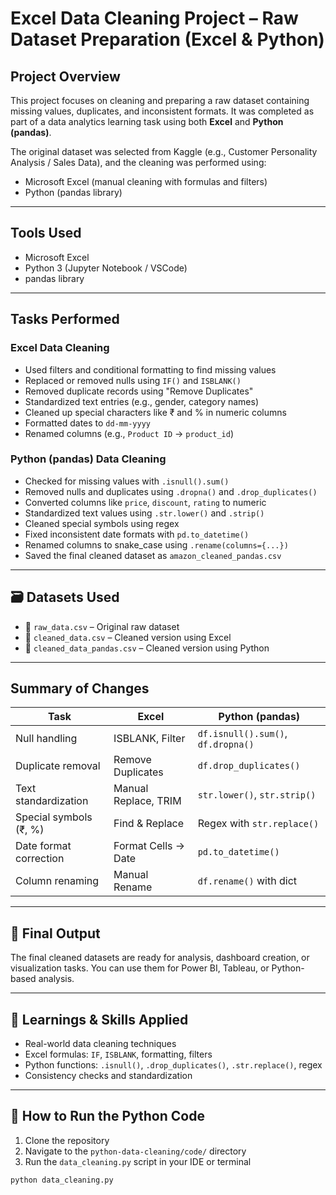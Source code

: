 #  Excel Data Cleaning Project – Raw Dataset Preparation (Excel & Python)

##  Project Overview

This project focuses on cleaning and preparing a raw dataset containing missing values, duplicates, and inconsistent formats. It was completed as part of a data analytics learning task using both **Excel** and **Python (pandas)**.

The original dataset was selected from Kaggle (e.g., Customer Personality Analysis / Sales Data), and the cleaning was performed using:
- Microsoft Excel (manual cleaning with formulas and filters)
- Python (pandas library)

---

##  Tools Used
- Microsoft Excel
- Python 3 (Jupyter Notebook / VSCode)
- pandas library

---

## Tasks Performed

### Excel Data Cleaning
- Used filters and conditional formatting to find missing values
- Replaced or removed nulls using `IF()` and `ISBLANK()`
- Removed duplicate records using "Remove Duplicates"
- Standardized text entries (e.g., gender, category names)
- Cleaned up special characters like ₹ and % in numeric columns
- Formatted dates to `dd-mm-yyyy`
- Renamed columns (e.g., `Product ID` → `product_id`)

### Python (pandas) Data Cleaning
- Checked for missing values with `.isnull().sum()`
- Removed nulls and duplicates using `.dropna()` and `.drop_duplicates()`
- Converted columns like `price`, `discount`, `rating` to numeric
- Standardized text values using `.str.lower()` and `.strip()`
- Cleaned special symbols using regex
- Fixed inconsistent date formats with `pd.to_datetime()`
- Renamed columns to snake_case using `.rename(columns={...})`
- Saved the final cleaned dataset as `amazon_cleaned_pandas.csv`

---

## 🗃️ Datasets Used

- 📄 `raw_data.csv` – Original raw dataset
- 📄 `cleaned_data.csv` – Cleaned version using Excel
- 📄 `cleaned_data_pandas.csv` – Cleaned version using Python

---

## Summary of Changes

| Task                        | Excel                 | Python (pandas)        |
|-----------------------------|------------------------|--------------------------|
| Null handling              | ISBLANK, Filter       | `df.isnull().sum()`, `df.dropna()` |
| Duplicate removal          | Remove Duplicates     | `df.drop_duplicates()`  |
| Text standardization       | Manual Replace, TRIM  | `str.lower()`, `str.strip()` |
| Special symbols (₹, %)     | Find & Replace         | Regex with `str.replace()` |
| Date format correction     | Format Cells → Date   | `pd.to_datetime()`      |
| Column renaming            | Manual Rename          | `df.rename()` with dict |

---

## 🙌 Final Output

The final cleaned datasets are ready for analysis, dashboard creation, or visualization tasks. You can use them for Power BI, Tableau, or Python-based analysis.

---

## 📌 Learnings & Skills Applied

- Real-world data cleaning techniques
- Excel formulas: `IF`, `ISBLANK`, formatting, filters
- Python functions: `.isnull()`, `.drop_duplicates()`, `.str.replace()`, regex
- Consistency checks and standardization

---

## 📁 How to Run the Python Code

1. Clone the repository
2. Navigate to the `python-data-cleaning/code/` directory
3. Run the `data_cleaning.py` script in your IDE or terminal

```bash
python data_cleaning.py


